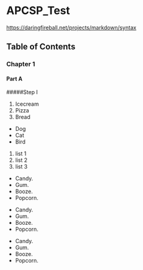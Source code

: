 # APCSP_Test

https://daringfireball.net/projects/markdown/syntax

## Table of Contents
### Chapter 1
#### Part A
#####Step I
<ol>
  <li>Icecream</li>
  <li>Pizza</li>
  <li>Bread</li>
</ol>
<ul>
  <li>Dog</li>
  <li>Cat</li>
  <li>Bird</li>
</ul>

 1. list 1
 2. list 2
 3. list 3

*   Candy.
*   Gum.
*   Booze.
*   Popcorn.

+   Candy.
+   Gum.
+   Booze.
+   Popcorn.

-   Candy.
-   Gum.
-   Booze.
-   Popcorn.
